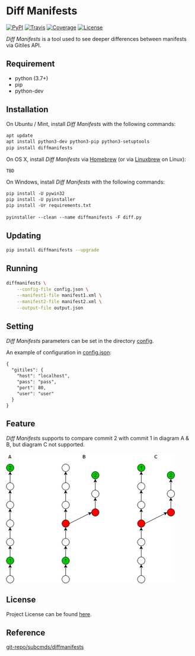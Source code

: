 # Diff Manifests

[![PyPI](https://img.shields.io/pypi/v/diffmanifests.svg?color=brightgreen)](https://pypi.org/project/diffmanifests/)
[![Travis](https://travis-ci.com/craftslab/diffmanifests.svg?branch=master)](https://travis-ci.com/craftslab/diffmanifests)
[![Coverage](https://coveralls.io/repos/github/craftslab/diffmanifests/badge.svg?branch=master)](https://coveralls.io/github/craftslab/diffmanifests?branch=master)
[![License](https://img.shields.io/github/license/craftslab/diffmanifests.svg?color=brightgreen)](https://github.com/craftslab/diffmanifests/blob/master/LICENSE)



*Diff Manifests* is a tool used to see deeper differences between manifests via Gitiles API.



## Requirement

- python (3.7+)
- pip
- python-dev



## Installation

On Ubuntu / Mint, install *Diff Manifests* with the following commands:

```bash
apt update
apt install python3-dev python3-pip python3-setuptools
pip install diffmanifests
```

On OS X, install *Diff Manifests* via [Homebrew](https://brew.sh/) (or via [Linuxbrew](https://linuxbrew.sh/) on Linux):

```
TBD
```

On Windows, install *Diff Manifests* with the following commands:

```
pip install -U pywin32
pip install -U pyinstaller
pip install -Ur requirements.txt

pyinstaller --clean --name diffmanifests -F diff.py
```



## Updating

```bash
pip install diffmanifests --upgrade
```



## Running

```bash
diffmanifests \
    --config-file config.json \
    --manifest1-file manifest1.xml \
    --manifest2-file manifest2.xml \
    --output-file output.json
```



## Setting

*Diff Manifests* parameters can be set in the directory [config](https://github.com/craftslab/diffmanifests/blob/master/diffmanifests/config).

An example of configuration in [config.json](https://github.com/craftslab/diffmanifests/blob/master/diffmanifests/config/config.json):

```
{
  "gitiles": {
    "host": "localhost",
    "pass": "pass",
    "port": 80,
    "user": "user"
  }
}
```



## Feature

*Diff Manifests* supports to compare commit 2 with commit 1 in diagram A & B, but diagram C not supported.

![branch](branch.png)



## License

Project License can be found [here](https://github.com/craftslab/diffmanifests/blob/master/LICENSE).



## Reference

[git-repo/subcmds/diffmanifests](https://gerrit.googlesource.com/git-repo/+/master/subcmds/diffmanifests.py)
